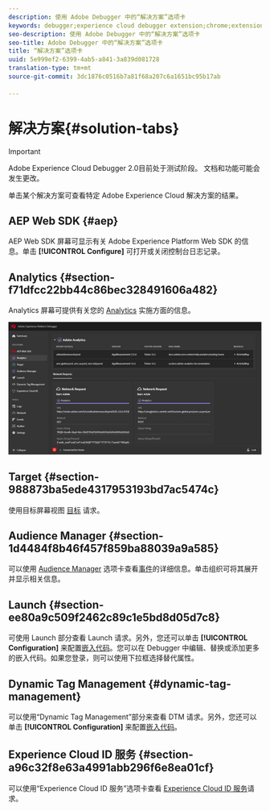 ```yaml
---
description: 使用 Adobe Debugger 中的“解决方案”选项卡
keywords: debugger;experience cloud debugger extension;chrome;extension;summary;clear;requests;solutions;solution;information;analytics;target;audience manager;media optimizer;amo;id service
seo-description: 使用 Adobe Debugger 中的“解决方案”选项卡
seo-title: Adobe Debugger 中的“解决方案”选项卡
title: “解决方案”选项卡
uuid: 5e999ef2-6399-4ab5-a841-3a839d081728
translation-type: tm+mt
source-git-commit: 3dc1876c0516b7a81f68a207c6a1651bc95b17ab

---
```



# 解决方案{#solution-tabs}

>[!IMPORTANT]
>
>Adobe Experience Cloud Debugger 2.0目前处于测试阶段。 文档和功能可能会发生更改。

单击某个解决方案可查看特定 Adobe Experience Cloud 解决方案的结果。

## AEP Web SDK {#aep}

AEP Web SDK 屏幕可显示有关 Adobe Experience Platform Web SDK 的信息。单击 **[!UICONTROL Configure]** 可打开或关闭控制台日志记录。

## Analytics {#section-f71dfcc22bb44c86bec328491606a482}

Analytics 屏幕可提供有关您的 [Analytics](https://docs.adobe.com/content/help/zh-Hans/analytics/landing/home.html) 实施方面的信息。

![](assets/analytics.jpg)

## Target {#section-988873ba5ede4317953193bd7ac5474c}

使用目标屏幕视图 [目标](https://docs.adobe.com/content/help/zh-Hans/target/using/target-home.html) 请求<!-- or [Mbox Trace](https://docs.adobe.com/content/help/en/target/using/activities/troubleshoot-activities/content-trouble.html) response details-->。

## Audience Manager {#section-1d4484f8b46f457f859ba88039a9a585}

可以使用 [Audience Manager](https://docs.adobe.com/content/help/zh-Hans/audience-manager/user-guide/aam-home.html) 选项卡查看[事件](https://docs.adobe.com/content/help/zh-Hans/audience-manager/user-guide/api-and-sdk-code/dcs/dcs-event-calls/dcs-event-calls.html)的详细信息。单击组织可将其展开并显示相关信息。

## Launch {#section-ee80a9c509f2462c89c1e5bd8d05d7c8}

可使用 Launch 部分查看 Launch 请求。另外，您还可以单击 **[!UICONTROL Configuration]** 来配置[嵌入代码](https://docs.adobe.com/content/help/zh-Hans/launch/using/reference/upgrade/link-dtm-embed-code.html)。您可以在 Debugger 中编辑、替换或添加更多的嵌入代码。如果您登录，则可以使用下拉框选择替代属性。

## Dynamic Tag Management {#dynamic-tag-management}

可以使用“Dynamic Tag Management”部分来查看 DTM 请求。另外，您还可以单击 **[!UICONTROL Configuration]** 来配置[嵌入代码](https://docs.adobe.com/content/help/zh-Hans/dtm/using/client-side/code.html)。

## Experience Cloud ID 服务 {#section-a96c32f8e63a4991abb296f6e8ea01cf}

可以使用“Experience Cloud ID 服务”选项卡查看 [Experience Cloud ID 服务](https://docs.adobe.com/content/help/zh-Hans/id-service/using/home.html)请求。